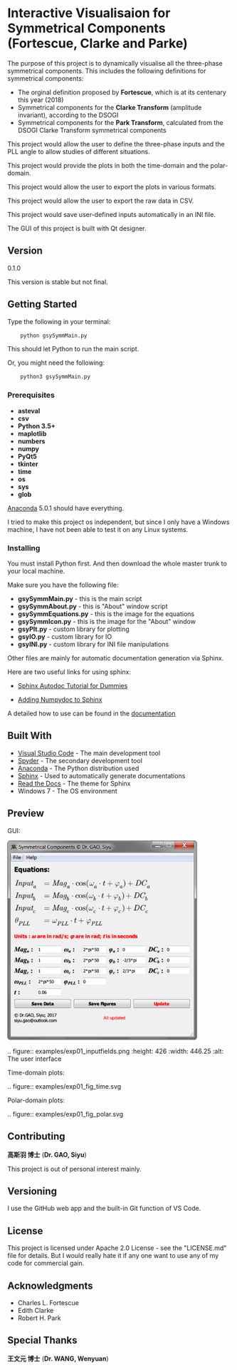 # Interactive Visualisaion for Symmetrical Components (Fortescue, Clarke and Parke)

The purpose of this project is to dynamically visualise all the three-phase symmetrical components. 
This includes the following definitions for symmetrical components: 

* The orginal definition proposed by **Fortescue**, which is at its centenary this year (2018)
* Symmetrical components for the **Clarke Transform** (amplitude invariant), according to the DSOGI
* Symmetrical components for the **Park Transform**, calculated from the DSOGI Clarke Transform symmetrical components

This project would allow the user to define the three-phase inputs and the PLL angle to allow studies of
different situations.

This project would provide the plots in both the time-domain and the polar-domain.

This project would allow the user to export the plots in various formats.

This project would allow the user to export the raw data in CSV.

This project would save user-defined inputs automatically in an INI file.

The GUI of this project is built with Qt designer.


## Version

0.1.0

This version is stable but not final.

## Getting Started

Type the following in your terminal:

```python
    python gsySymmMain.py
```

This should let Python to run the main script.

Or, you might need the following:

```python
    python3 gsySymmMain.py
```

### Prerequisites

* **asteval**
* **csv**
* **Python 3.5+**
* **maplotlib**
* **numbers**
* **numpy**
* **PyQt5**
* **tkinter**
* **time**
* **os**
* **sys**
* **glob**

[Anaconda](https://www.anaconda.com/download/) 5.0.1 should have everything.

I tried to make this project os independent, 
but since I only have a Windows machine, I have not been able to test it on any Linux systems.

### Installing

You must install Python first. And then download the whole master trunk to your local machine.

Make sure you have the following file:

* **gsySymmMain.py** - this is the main script
* **gsySymmAbout.py** - this is "About" window script
* **gsySymmEquations.py** - this is the image for the equations
* **gsySymmIcon.py** - this is the image for the "About" window
* **gsyPlt.py** - custom library for plotting
* **gsyIO.py** - custom library for IO
* **gsyINI.py** - custom library for INI file manipulations

Other files are mainly for automatic documentation generation via Sphinx.

Here are two useful links for using sphinx:

* [Sphinx Autodoc Tutorial for Dummies](https://codeandchaos.wordpress.com/2012/07/30/sphinx-autodoc-tutorial-for-dummies/)

* [Adding Numpydoc to Sphinx](https://codeandchaos.wordpress.com/2012/08/09/sphinx-and-numpydoc/)

A detailed how to use can be found in the [documentation](_build/html/index.html)

## Built With

* [Visual Studio Code](https://code.visualstudio.com/) - The main development tool
* [Spyder](http://pythonhosted.org/spyder/) - The secondary development tool
* [Anaconda](https://www.anaconda.com/download/) - The Python distribution used
* [Sphinx](http://www.sphinx-doc.org/en/stable/) - Used to automatically generate documentations
* [Read the Docs](https://github.com/rtfd/sphinx_rtd_theme) - The theme for Sphinx
* Windows 7 - The OS environment

## Preview

GUI:

<img src="examples/exp01_inputfields.png" alt="GUI" style="width: 426px;"/>



.. figure:: examples/exp01_inputfields.png
    :height: 426
    :width: 446.25
    :alt: The user interface

Time-domain plots:

.. figure:: examples/exp01_fig_time.svg

Polar-domain plots:

.. figure:: examples/exp01_fig_polar.svg

## Contributing

**高斯羽 博士** (**Dr. GAO, Siyu**)

This project is out of personal interest mainly.

## Versioning

I use the GitHub web app and the built-in Git function of VS Code.

## License

This project is licensed under Apache 2.0 License - see the "LICENSE.md" file for details. 
But I would really hate it if any one want to use any of my code for commercial gain.

## Acknowledgments

* Charles L. Fortescue
* Edith Clarke
* Robert H. Park

## Special Thanks

**王文元 博士** (**Dr. WANG, Wenyuan**)